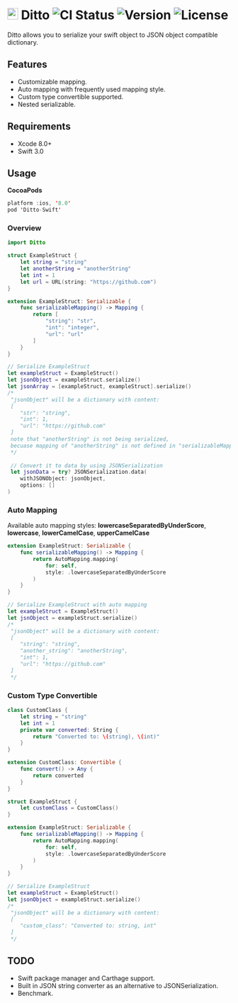 # <img src="https://cloud.githubusercontent.com/assets/1491282/18335864/2b8501d6-75b5-11e6-8bf5-276fe60792b0.png" height="26" width="24"> Ditto ![CI Status](https://travis-ci.org/kevin0571/Ditto.svg?branch=master) ![Version](http://img.shields.io/cocoapods/v/Ditto-Swift.svg?style=flag) ![License](https://img.shields.io/cocoapods/l/Ditto-Swift.svg?style=flag)
Ditto allows you to serialize your swift object to JSON object compatible dictionary.

## Features
- Customizable mapping.
- Auto mapping with frequently used mapping style.
- Custom type convertible supported.
- Nested serializable.

## Requirements
- Xcode 8.0+
- Swift 3.0

## Usage

**CocoaPods**
```swift
platform :ios, '8.0'
pod 'Ditto-Swift'
```

### Overview
```swift
import Ditto

struct ExampleStruct {
    let string = "string"
    let anotherString = "anotherString"
    let int = 1
    let url = URL(string: "https://github.com")
}

extension ExampleStruct: Serializable {
    func serializableMapping() -> Mapping {
        return [
            "string": "str",
            "int": "integer",
            "url": "url"
        ]
    }
}

// Serialize ExampleStruct
let exampleStruct = ExampleStruct()
let jsonObject = exampleStruct.serialize()
let jsonArray = [exampleStruct, exampleStruct].serialize()
/*
 "jsonObject" will be a dictionary with content:
 [
    "str": "string",
    "int": 1,
    "url": "https://github.com"
 ]
 note that "anotherString" is not being serialized,
 becuase mapping of "anotherString" is not defined in "serializableMapping".
 */
 
 // Convert it to data by using JSONSerialization
 let jsonData = try? JSONSerialization.data(
    withJSONObject: jsonObject, 
    options: []
)
```

### Auto Mapping
Available auto mapping styles: **lowercaseSeparatedByUnderScore**, **lowercase**, **lowerCamelCase**, **upperCamelCase**
```swift
extension ExampleStruct: Serializable {
    func serializableMapping() -> Mapping {
        return AutoMapping.mapping(
            for: self, 
            style: .lowercaseSeparatedByUnderScore
        )
    }
}

// Serialize ExampleStruct with auto mapping
let exampleStruct = ExampleStruct()
let jsnObject = exampleStruct.serialize()
/*
 "jsonObject" will be a dictionary with content:
 [
    "string": "string",
    "another_string": "anotherString",
    "int": 1,
    "url": "https://github.com"
 ]
 */
```

### Custom Type Convertible
```swift
class CustomClass {
    let string = "string"
    let int = 1
    private var converted: String {
        return "Converted to: \(string), \(int)"
    }
}

extension CustomClass: Convertible {
    func convert() -> Any {
        return converted
    }
}

struct ExampleStruct {
    let customClass = CustomClass()
}

extension ExampleStruct: Serializable {
    func serializableMapping() -> Mapping {
        return AutoMapping.mapping(
            for: self, 
            style: .lowercaseSeparatedByUnderScore
        )
    }
}

// Serialize ExampleStruct
let exampleStruct = ExampleStruct()
let jsonObject = exampleStruct.serialize()
/*
 "jsonObject" will be a dictionary with content:
 [
    "custom_class": "Converted to: string, int"
 ]
 */
```

## TODO
- Swift package manager and Carthage support.
- Built in JSON string converter as an alternative to JSONSerialization.
- Benchmark.

